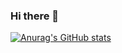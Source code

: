### Hi there 👋

[![Anurag's GitHub stats](https://github-readme-stats.vercel.app/api?username=ChrissDesy&show_icons=true&count_private=true&theme=tokyonight)](https://github.com/anuraghazra/github-readme-stats)
